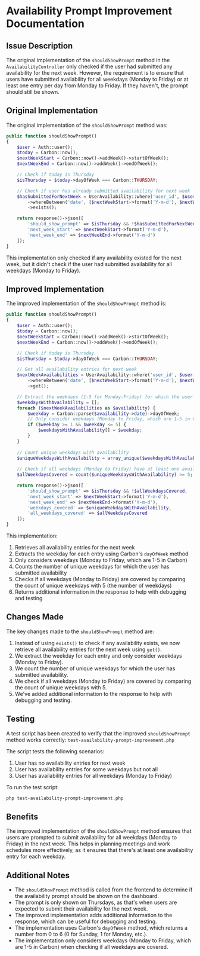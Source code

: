 # Availability Prompt Improvement Documentation

## Issue Description

The original implementation of the `shouldShowPrompt` method in the `AvailabilityController` only checked if the user had submitted any availability for the next week. However, the requirement is to ensure that users have submitted availability for all weekdays (Monday to Friday) or at least one entry per day from Monday to Friday. If they haven't, the prompt should still be shown.

## Original Implementation

The original implementation of the `shouldShowPrompt` method was:

```php
public function shouldShowPrompt()
{
    $user = Auth::user();
    $today = Carbon::now();
    $nextWeekStart = Carbon::now()->addWeek()->startOfWeek();
    $nextWeekEnd = Carbon::now()->addWeek()->endOfWeek();

    // Check if today is Thursday
    $isThursday = $today->dayOfWeek === Carbon::THURSDAY;

    // Check if user has already submitted availability for next week
    $hasSubmittedForNextWeek = UserAvailability::where('user_id', $user->id)
        ->whereBetween('date', [$nextWeekStart->format('Y-m-d'), $nextWeekEnd->format('Y-m-d')])
        ->exists();

    return response()->json([
        'should_show_prompt' => $isThursday && !$hasSubmittedForNextWeek,
        'next_week_start' => $nextWeekStart->format('Y-m-d'),
        'next_week_end' => $nextWeekEnd->format('Y-m-d')
    ]);
}
```

This implementation only checked if any availability existed for the next week, but it didn't check if the user had submitted availability for all weekdays (Monday to Friday).

## Improved Implementation

The improved implementation of the `shouldShowPrompt` method is:

```php
public function shouldShowPrompt()
{
    $user = Auth::user();
    $today = Carbon::now();
    $nextWeekStart = Carbon::now()->addWeek()->startOfWeek();
    $nextWeekEnd = Carbon::now()->addWeek()->endOfWeek();

    // Check if today is Thursday
    $isThursday = $today->dayOfWeek === Carbon::THURSDAY;

    // Get all availability entries for next week
    $nextWeekAvailabilities = UserAvailability::where('user_id', $user->id)
        ->whereBetween('date', [$nextWeekStart->format('Y-m-d'), $nextWeekEnd->format('Y-m-d')])
        ->get();

    // Extract the weekdays (1-5 for Monday-Friday) for which the user has submitted availability
    $weekdaysWithAvailability = [];
    foreach ($nextWeekAvailabilities as $availability) {
        $weekday = Carbon::parse($availability->date)->dayOfWeek;
        // Only consider weekdays (Monday to Friday, which are 1-5 in Carbon)
        if ($weekday >= 1 && $weekday <= 5) {
            $weekdaysWithAvailability[] = $weekday;
        }
    }
    
    // Count unique weekdays with availability
    $uniqueWeekdaysWithAvailability = array_unique($weekdaysWithAvailability);
    
    // Check if all weekdays (Monday to Friday) have at least one availability entry
    $allWeekdaysCovered = count($uniqueWeekdaysWithAvailability) >= 5;

    return response()->json([
        'should_show_prompt' => $isThursday && !$allWeekdaysCovered,
        'next_week_start' => $nextWeekStart->format('Y-m-d'),
        'next_week_end' => $nextWeekEnd->format('Y-m-d'),
        'weekdays_covered' => $uniqueWeekdaysWithAvailability,
        'all_weekdays_covered' => $allWeekdaysCovered
    ]);
}
```

This implementation:

1. Retrieves all availability entries for the next week
2. Extracts the weekday for each entry using Carbon's `dayOfWeek` method
3. Only considers weekdays (Monday to Friday, which are 1-5 in Carbon)
4. Counts the number of unique weekdays for which the user has submitted availability
5. Checks if all weekdays (Monday to Friday) are covered by comparing the count of unique weekdays with 5 (the number of weekdays)
6. Returns additional information in the response to help with debugging and testing

## Changes Made

The key changes made to the `shouldShowPrompt` method are:

1. Instead of using `exists()` to check if any availability exists, we now retrieve all availability entries for the next week using `get()`.
2. We extract the weekday for each entry and only consider weekdays (Monday to Friday).
3. We count the number of unique weekdays for which the user has submitted availability.
4. We check if all weekdays (Monday to Friday) are covered by comparing the count of unique weekdays with 5.
5. We've added additional information to the response to help with debugging and testing.

## Testing

A test script has been created to verify that the improved `shouldShowPrompt` method works correctly: `test-availability-prompt-improvement.php`

The script tests the following scenarios:

1. User has no availability entries for next week
2. User has availability entries for some weekdays but not all
3. User has availability entries for all weekdays (Monday to Friday)

To run the test script:

```bash
php test-availability-prompt-improvement.php
```

## Benefits

The improved implementation of the `shouldShowPrompt` method ensures that users are prompted to submit availability for all weekdays (Monday to Friday) in the next week. This helps in planning meetings and work schedules more effectively, as it ensures that there's at least one availability entry for each weekday.

## Additional Notes

- The `shouldShowPrompt` method is called from the frontend to determine if the availability prompt should be shown on the dashboard.
- The prompt is only shown on Thursdays, as that's when users are expected to submit their availability for the next week.
- The improved implementation adds additional information to the response, which can be useful for debugging and testing.
- The implementation uses Carbon's `dayOfWeek` method, which returns a number from 0 to 6 (0 for Sunday, 1 for Monday, etc.).
- The implementation only considers weekdays (Monday to Friday, which are 1-5 in Carbon) when checking if all weekdays are covered.
